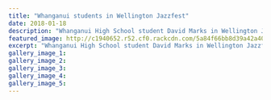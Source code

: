 ```yaml
---
title: "Whanganui students in Wellington Jazzfest"
date: 2018-01-18
description: "Whanganui High School student David Marks in Wellington Jazzfest..."
featured_image: http://c1940652.r52.cf0.rackcdn.com/5a84f66bb8d39a42a400066a/David-Marks-rcp-18--jan-Jazzfest.jpg
excerpt: "Whanganui High School student David Marks in Wellington Jazzfest."
gallery_image_1: 
gallery_image_2: 
gallery_image_3: 
gallery_image_4: 
gallery_image_5: 
---
```

